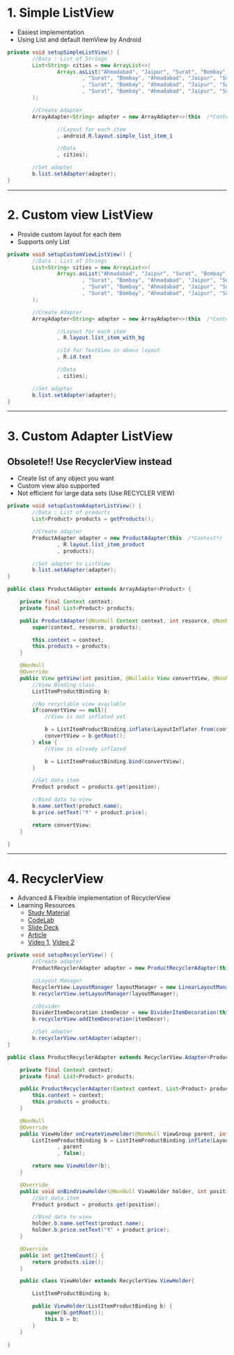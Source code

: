 # 1. Simple ListView

- Easiest implementation
- Using List<String> and default itemView by Android

```java
private void setupSimpleListView() {
        //Data : List of Strings
        List<String> cities = new ArrayList<>(
                Arrays.asList("Ahmadabad", "Jaipur", "Surat", "Bombay", "Ahmadabad", "Jaipur"
                        , "Surat", "Bombay", "Ahmadabad", "Jaipur", "Surat", "Bombay"
                        , "Surat", "Bombay", "Ahmadabad", "Jaipur", "Surat", "Bombay"
                        , "Surat", "Bombay", "Ahmadabad", "Jaipur", "Surat", "Bombay")
        );

        //Create Adapter
        ArrayAdapter<String> adapter = new ArrayAdapter<>(this  /*Context*/

                //Layout for each item
                , android.R.layout.simple_list_item_1

                //Data
                , cities);

        //Set adapter
        b.list.setAdapter(adapter);
}
```

---

# 2. Custom view ListView

- Provide custom layout for each item
- Supports only List<String>

```java
private void setupCustomViewListView() {
        //Data : List of Strings
        List<String> cities = new ArrayList<>(
                Arrays.asList("Ahmadabad", "Jaipur", "Surat", "Bombay", "Ahmadabad", "Jaipur"
                        , "Surat", "Bombay", "Ahmadabad", "Jaipur", "Surat", "Bombay"
                        , "Surat", "Bombay", "Ahmadabad", "Jaipur", "Surat", "Bombay"
                        , "Surat", "Bombay", "Ahmadabad", "Jaipur", "Surat", "Bombay")
        );

        //Create Adapter
        ArrayAdapter<String> adapter = new ArrayAdapter<>(this  /*Context*/

                //Layout for each item
                , R.layout.list_item_with_bg

                //Id for TextView in above layout
                , R.id.text

                //Data
                , cities);

        //Set adapter
        b.list.setAdapter(adapter);
}
```

---

# 3. Custom Adapter ListView

## Obsolete!! Use RecyclerView instead

- Create list of any object you want
- Custom view also supported
- Not efficient for large data sets (Use RECYCLER VIEW)

```java
private void setupCustomAdapterListView() {
        //Data : List of products
        List<Product> products = getProducts();

        //Create adapter
        ProductAdapter adapter = new ProductAdapter(this  /*Context*/
                , R.layout.list_item_product
                , products);

        //Set adapter to ListView
        b.list.setAdapter(adapter);
}
```

```java
public class ProductAdapter extends ArrayAdapter<Product> {

    private final Context context;
    private final List<Product> products;

    public ProductAdapter(@NonNull Context context, int resource, @NonNull List<Product> products) {
        super(context, resource, products);

        this.context = context;
        this.products = products;
    }

    @NonNull
    @Override
    public View getView(int position, @Nullable View convertView, @NonNull ViewGroup parent) {
        //View Binding class
        ListItemProductBinding b;

        //No recyclable view available
        if(convertView == null){
            //View is not inflated yet

            b = ListItemProductBinding.inflate(LayoutInflater.from(context));
            convertView = b.getRoot();
        } else {
            //View is already inflated

            b = ListItemProductBinding.bind(convertView);
        }

        //Get data item
        Product product = products.get(position);

        //Bind data to view
        b.name.setText(product.name);
        b.price.setText("₹" + product.price);

        return convertView;
    }

}
```

---

# 4. RecyclerView

- Advanced & Flexible implementation of RecyclerView
- Learning Resources
  - [Study Material](https://google-developer-training.github.io/android-developer-fundamentals-course-concepts-v2/unit-2-user-experience/lesson-4-user-interaction/4-5-c-recyclerview/4-5-c-recyclerview.html)
  - [CodeLab](https://codelabs.developers.google.com/codelabs/android-training-create-recycler-view/index.html?index=..%2F..%2Fandroid-training#0)
  - [Slide Deck](https://docs.google.com/presentation/d/1tLLYBSGl9d8nHc_88007kTOZvXdSY0oqIRF3APIgm34/edit#slide=id.g16d0713f7e_0_23)
  - [Article](https://guides.codepath.com/android/using-the-recyclerview)
  - [Video 1](https://www.youtube.com/watch?v=QW0o21ZjmDM&list=PLlyCyjh2pUe9wv-hU4my-Nen_SvXIzxGB&index=28), [Video 2](https://www.youtube.com/watch?v=552-7VGGYMM&list=PLlyCyjh2pUe9wv-hU4my-Nen_SvXIzxGB&index=29)

```java
private void setupRecyclerView() {
        //Create adapter
        ProductRecyclerAdapter adapter = new ProductRecyclerAdapter(this, getProducts());

        //Layout Manager
        RecyclerView.LayoutManager layoutManager = new LinearLayoutManager(this);
        b.recyclerView.setLayoutManager(layoutManager);

        //Divider
        DividerItemDecoration itemDecor = new DividerItemDecoration(this, DividerItemDecoration.VERTICAL);
        b.recyclerView.addItemDecoration(itemDecor);

        //Set adapter
        b.recyclerView.setAdapter(adapter);
}
```

```java
public class ProductRecyclerAdapter extends RecyclerView.Adapter<ProductRecyclerAdapter.ViewHolder> {

    private final Context context;
    private final List<Product> products;

    public ProductRecyclerAdapter(Context context, List<Product> products) {
        this.context = context;
        this.products = products;
    }

    @NonNull
    @Override
    public ViewHolder onCreateViewHolder(@NonNull ViewGroup parent, int viewType) {
        ListItemProductBinding b = ListItemProductBinding.inflate(LayoutInflater.from(context)
                , parent
                , false);

        return new ViewHolder(b);
    }

    @Override
    public void onBindViewHolder(@NonNull ViewHolder holder, int position) {
        //Get data item
        Product product = products.get(position);

        //Bind data to view
        holder.b.name.setText(product.name);
        holder.b.price.setText("₹" + product.price);
    }

    @Override
    public int getItemCount() {
        return products.size();
    }

    public class ViewHolder extends RecyclerView.ViewHolder{

        ListItemProductBinding b;

        public ViewHolder(ListItemProductBinding b) {
            super(b.getRoot());
            this.b = b;
        }
    }

}
```
